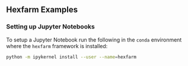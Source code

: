 ## Hexfarm Examples

### Setting up Jupyter Notebooks

To setup a Jupyter Notebook run the following in the `conda` environment where the `hexfarm` framework is installed:

```bash
python -m ipykernel install --user --name=hexfarm
```
